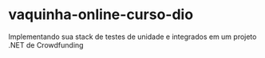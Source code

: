 # vaquinha-online-curso-dio
 Implementando sua stack de testes de unidade e integrados em um projeto .NET de Crowdfunding
